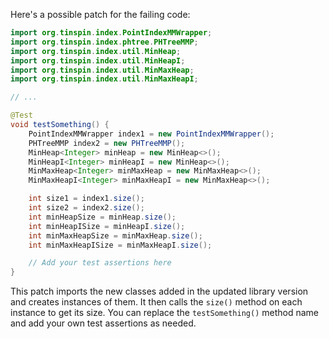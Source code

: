 Here's a possible patch for the failing code:

```java
import org.tinspin.index.PointIndexMMWrapper;
import org.tinspin.index.phtree.PHTreeMMP;
import org.tinspin.index.util.MinHeap;
import org.tinspin.index.util.MinHeapI;
import org.tinspin.index.util.MinMaxHeap;
import org.tinspin.index.util.MinMaxHeapI;

// ...

@Test
void testSomething() {
    PointIndexMMWrapper index1 = new PointIndexMMWrapper();
    PHTreeMMP index2 = new PHTreeMMP();
    MinHeap<Integer> minHeap = new MinHeap<>();
    MinHeapI<Integer> minHeapI = new MinHeap<>();
    MinMaxHeap<Integer> minMaxHeap = new MinMaxHeap<>();
    MinMaxHeapI<Integer> minMaxHeapI = new MinMaxHeap<>();

    int size1 = index1.size();
    int size2 = index2.size();
    int minHeapSize = minHeap.size();
    int minHeapISize = minHeapI.size();
    int minMaxHeapSize = minMaxHeap.size();
    int minMaxHeapISize = minMaxHeapI.size();

    // Add your test assertions here
}
```

This patch imports the new classes added in the updated library version and creates instances of them. It then calls the `size()` method on each instance to get its size. You can replace the `testSomething()` method name and add your own test assertions as needed.